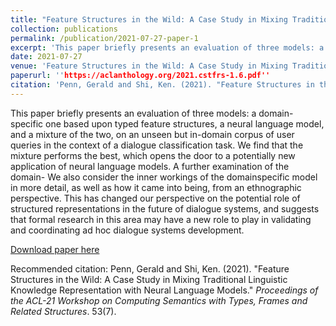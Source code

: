 ```yaml
---
title: "Feature Structures in the Wild: A Case Study in Mixing Traditional Linguistic Knowledge Representation with Neural Language Models"
collection: publications
permalink: /publication/2021-07-27-paper-1
excerpt: 'This paper briefly presents an evaluation of three models: a domain-specific one based upon typed feature structures, a neural language model, and a mixture of the two, on an unseen but in-domain corpus of user queries in the context of a dialogue classification task. We find that the mixture performs the best, which opens the door to a potentially new application of neural language models. A further examination of the domain- We also consider the inner workings of the domainspecific model in more detail, as well as how it came into being, from an ethnographic perspective. This has changed our perspective on the potential role of structured representations in the future of dialogue systems, and suggests that formal research in this area may have a new role to play in validating and coordinating ad hoc dialogue systems development.'
date: 2021-07-27
venue: 'Feature Structures in the Wild: A Case Study in Mixing Traditional Linguistic Knowledge Representation with Neural Language Models'
paperurl: ''https://aclanthology.org/2021.cstfrs-1.6.pdf''
citation: 'Penn, Gerald and Shi, Ken. (2021). "Feature Structures in the Wild: A Case Study in Mixing Traditional Linguistic Knowledge Representation with Neural Language Models." <i>Proceedings of the ACL-21 Workshop on Computing Semantics with Types, Frames and Related Structures</i>. 53(7).'
---
```

This paper briefly presents an evaluation of three models: a domain-specific one based upon typed feature structures, a neural language model, and a mixture of the two, on an unseen but in-domain corpus of user queries in the context of a dialogue classification task. We find that the mixture performs the best, which opens the door to a potentially new application of neural language models. A further examination of the domain- We also consider the inner workings of the domainspecific model in more detail, as well as how it came into being, from an ethnographic perspective. This has changed our perspective on the potential role of structured representations in the future of dialogue systems, and suggests that formal research in this area may have a new role to play in validating and coordinating ad hoc dialogue systems development.

[Download paper here](https://aclanthology.org/2021.cstfrs-1.6.pdf)

Recommended citation: Penn, Gerald and Shi, Ken. (2021). "Feature Structures in the Wild: A Case Study in Mixing Traditional Linguistic Knowledge Representation with Neural Language Models." <i>Proceedings of the ACL-21 Workshop on Computing Semantics with Types, Frames and Related Structures</i>. 53(7).